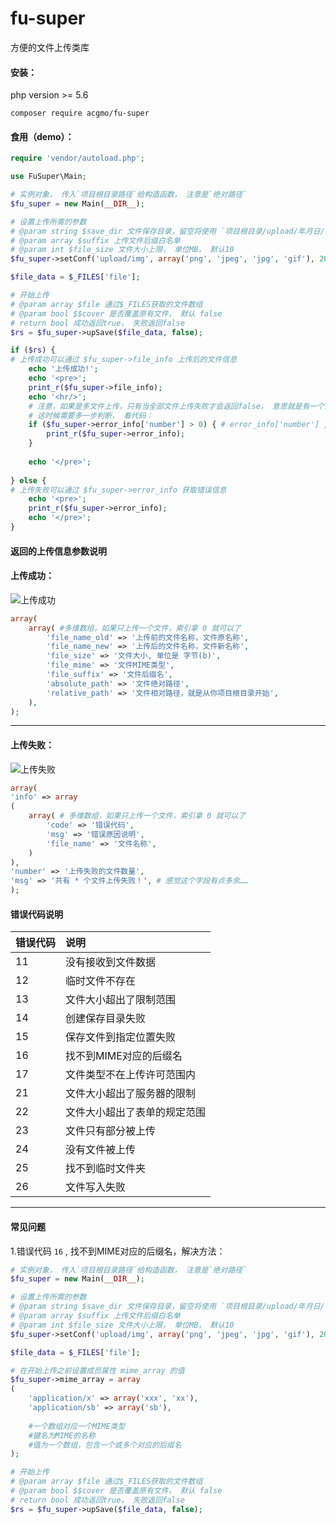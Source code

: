# fu-super
方便的文件上传类库

#### 安装：  
php version >= 5.6
```shell script
composer require acgmo/fu-super
```
    
#### 食用（demo）：  
```php
require 'vendor/autoload.php';

use FuSuper\Main;

# 实例对象， 传入`项目根目录路径`给构造函数， 注意是`绝对路径`
$fu_super = new Main(__DIR__);

# 设置上传所需的参数
# @param string $save_dir 文件保存目录，留空将使用 `项目根目录/upload/年月日/` 为路径
# @param array $suffix 上传文件后缀白名单
# @param int $file_size 文件大小上限， 单位MB， 默认10  
$fu_super->setConf('upload/img', array('png', 'jpeg', 'jpg', 'gif'), 20);

$file_data = $_FILES['file'];

# 开始上传
# @param array $file 通过$_FILES获取的文件数组
# @param bool $$cover 是否覆盖原有文件， 默认 false
# return bool 成功返回true， 失败返回false
$rs = $fu_super->upSave($file_data, false);

if ($rs) {
# 上传成功可以通过 $fu_super->file_info 上传后的文件信息
    echo '上传成功!';
    echo '<pre>';
    print_r($fu_super->file_info);
    echo '<hr/>';
    # 注意，如果是多文件上传，只有当全部文件上传失败才会返回false， 意思就是有一个文件上传成功，  upSave()方法会返回true
    # 这时候需要多一步判断， 看代码：
    if ($fu_super->error_info['number'] > 0) { # error_info['number'] ,上传失败的文件数量
        print_r($fu_super->error_info);
    }
    
    echo '</pre>';
    
} else {
# 上传失败可以通过 $fu_super->error_info 获取错误信息
    echo '<pre>';
    print_r($fu_super->error_info);
    echo '</pre>';
}

```

#### 返回的上传信息参数说明
#### 上传成功：
![上传成功](https://i.loli.net/2020/02/17/luqkoghM6fP8DmT.png)
```php
array(
    array( #多维数组，如果只上传一个文件，索引拿 0 就可以了
        'file_name_old' => '上传前的文件名称，文件原名称',
        'file_name_new' => '上传后的文件名称，文件新名称',
        'file_size' => '文件大小, 单位是 字节(b)',
        'file_mime' => '文件MIME类型',
        'file_suffix' => '文件后缀名',
        'absolute_path' => '文件绝对路径',
        'relative_path' => '文件相对路径，就是从你项目根目录开始',
    ),
);
```

----

#### 上传失败：
![上传失败](https://i.loli.net/2020/02/16/AYPHsCx5eLWjnak.png)
```php
array(
'info' => array
(
    array( # 多维数组，如果只上传一个文件，索引拿 0 就可以了
        'code' => '错误代码',
        'msg' => '错误原因说明',
        'file_name' => '文件名称',
    )
),
'number' => '上传失败的文件数量',
'msg' => '共有 * 个文件上传失败！', # 感觉这个字段有点多余……
);
```

#### 错误代码说明

| 错误代码 | 说明 |
| :------ | :---- |
| 11 | 没有接收到文件数据 |
| 12 | 临时文件不存在 |
| 13 | 文件大小超出了限制范围 |
| 14 | 创建保存目录失败 |
| 15 | 保存文件到指定位置失败 |
| 16 | 找不到MIME对应的后缀名 |
| 17 | 文件类型不在上传许可范围内 |
| 21 | 文件大小超出了服务器的限制 |
| 22 | 文件大小超出了表单的规定范围 |
| 23 | 文件只有部分被上传 |
| 24 | 没有文件被上传 |
| 25 | 找不到临时文件夹 |
| 26 | 文件写入失败 |

----

#### 常见问题

1.错误代码 `16` , 找不到MIME对应的后缀名，解决方法：
```php
# 实例对象， 传入`项目根目录路径`给构造函数， 注意是`绝对路径`
$fu_super = new Main(__DIR__);

# 设置上传所需的参数
# @param string $save_dir 文件保存目录，留空将使用 `项目根目录/upload/年月日/` 为路径
# @param array $suffix 上传文件后缀白名单
# @param int $file_size 文件大小上限， 单位MB， 默认10  
$fu_super->setConf('upload/img', array('png', 'jpeg', 'jpg', 'gif'), 20);

$file_data = $_FILES['file'];

# 在开始上传之前设置成员属性 mime_array 的值
$fu_super->mime_array = array
(
    'application/x' => array('xxx', 'xx'),
    'application/sb' => array('sb'),
    
    #一个数组对应一个MIME类型
    #键名为MIME的名称
    #值为一个数组，包含一个或多个对应的后缀名
);

# 开始上传
# @param array $file 通过$_FILES获取的文件数组
# @param bool $$cover 是否覆盖原有文件， 默认 false
# return bool 成功返回true， 失败返回false
$rs = $fu_super->upSave($file_data, false);

```
